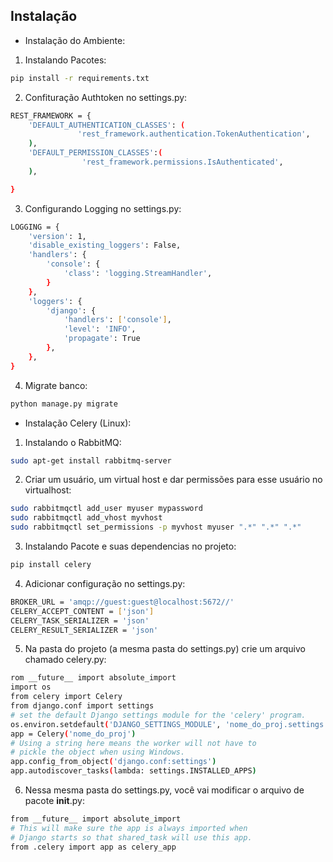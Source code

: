 ## Instalação

- Instalação do Ambiente:

1. Instalando Pacotes:

```bash
pip install -r requirements.txt
```


2. Confituração Authtoken no settings.py:
```bash
REST_FRAMEWORK = {
    'DEFAULT_AUTHENTICATION_CLASSES': (
               'rest_framework.authentication.TokenAuthentication',
    ),
    'DEFAULT_PERMISSION_CLASSES':(
                'rest_framework.permissions.IsAuthenticated',
    ),

}
```

3. Configurando Logging no settings.py:
```bash
LOGGING = {
    'version': 1,
    'disable_existing_loggers': False,
    'handlers': {
        'console': {
            'class': 'logging.StreamHandler',
        }
    },
    'loggers': {
        'django': {
            'handlers': ['console'],
            'level': 'INFO',
            'propagate': True
        },
    },
}
```

4. Migrate banco:
```bash
python manage.py migrate
```


- Instalação Celery (Linux):

1. Instalando o RabbitMQ:
```bash
sudo apt-get install rabbitmq-server
```
2. Criar um usuário, um virtual host e dar permissões para esse usuário no virtualhost:
```bash
sudo rabbitmqctl add_user myuser mypassword
sudo rabbitmqctl add_vhost myvhost
sudo rabbitmqctl set_permissions -p myvhost myuser ".*" ".*" ".*"
```
3. Instalando Pacote e suas dependencias no projeto:
```bash
pip install celery
```
4. Adicionar configuração no settings.py:
```bash
BROKER_URL = 'amqp://guest:guest@localhost:5672//'
CELERY_ACCEPT_CONTENT = ['json']
CELERY_TASK_SERIALIZER = 'json'
CELERY_RESULT_SERIALIZER = 'json'
```
5. Na pasta do projeto (a mesma pasta do settings.py) crie um arquivo chamado celery.py:
```bash
rom __future__ import absolute_import
import os
from celery import Celery
from django.conf import settings
# set the default Django settings module for the 'celery' program.
os.environ.setdefault('DJANGO_SETTINGS_MODULE', 'nome_do_proj.settings')
app = Celery('nome_do_proj')
# Using a string here means the worker will not have to
# pickle the object when using Windows.
app.config_from_object('django.conf:settings')
app.autodiscover_tasks(lambda: settings.INSTALLED_APPS)
```
6. Nessa mesma pasta do settings.py, você vai modificar o arquivo de pacote __init__.py:
```bash
from __future__ import absolute_import
# This will make sure the app is always imported when
# Django starts so that shared_task will use this app.
from .celery import app as celery_app
```